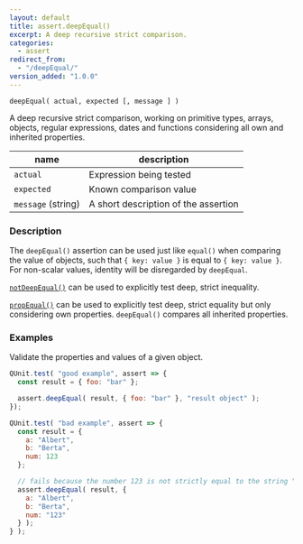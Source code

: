 ```yaml
---
layout: default
title: assert.deepEqual()
excerpt: A deep recursive strict comparison.
categories:
  - assert
redirect_from:
  - "/deepEqual/"
version_added: "1.0.0"
---
```


`deepEqual( actual, expected [, message ] )`

A deep recursive strict comparison, working on primitive types, arrays, objects, regular expressions, dates and functions considering all own and inherited properties.

| name | description |
|------|-------------|
| `actual` | Expression being tested |
| `expected` | Known comparison value |
| `message` (string) | A short description of the assertion |

### Description

The `deepEqual()` assertion can be used just like `equal()` when comparing the value of objects, such that `{ key: value }` is equal to `{ key: value }`. For non-scalar values, identity will be disregarded by `deepEqual`.

[`notDeepEqual()`](./notDeepEqual.md) can be used to explicitly test deep, strict inequality.

[`propEqual()`](./propEqual.md) can be used to explicitly test deep, strict equality but only considering own properties. `deepEqual()` compares all inherited properties.

### Examples

Validate the properties and values of a given object.

```js
QUnit.test( "good example", assert => {
  const result = { foo: "bar" };

  assert.deepEqual( result, { foo: "bar" }, "result object" );
});
```

```js
QUnit.test( "bad example", assert => {
  const result = {
    a: "Albert",
    b: "Berta",
    num: 123
  };

  // fails because the number 123 is not strictly equal to the string "123".
  assert.deepEqual( result, {
    a: "Albert",
    b: "Berta",
    num: "123"
  } );
} );
```
